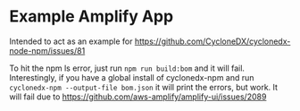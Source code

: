 # Example Amplify App

Intended to act as an example for https://github.com/CycloneDX/cyclonedx-node-npm/issues/81


To hit the npm ls error, just run `npm run build:bom` and it will fail. Interestingly, if you have a global install of cyclonedx-npm and run  `cyclonedx-npm --output-file bom.json` it will print the errors, but work. It will fail due to https://github.com/aws-amplify/amplify-ui/issues/2089
